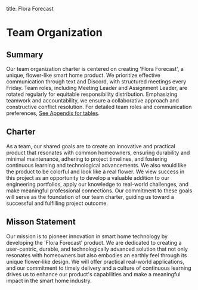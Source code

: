 
title: Flora Forecast  

# Team Organization  
## Summary  
Our team organization charter is centered on creating 'Flora Forecast', a unique, flower-like smart home product. We prioritize effective communication through text and Discord, with structured meetings every Friday. Team roles, including Meeting Leader and Assignment Leader, are rotated regularly for equitable responsibility distribution. Emphasizing teamwork and accountability, we ensure a collaborative approach and constructive conflict resolution. For detailed team roles and communication preferences, [See Appendix for tables](#Appendix.md). 

## Charter  
As a team, our shared goals are to create an innovative and practical product that resonates with common homeowners, ensuring durability and minimal maintenance, adhering to project timelines, and fostering continuous learning and technological advancements. We also would like the product to be colorful and look like a real flower. We view success in this project as an opportunity to develop a valuable addition to our engineering portfolios, apply our knowledge to real-world challenges, and make meaningful professional connections. Our commitment to these goals will serve as the foundation of our team charter, guiding us toward a successful and fulfilling project outcome.
  

## Misson Statement  
Our mission is to pioneer innovation in smart home technology by developing the 'Flora Forecast' product. We are dedicated to creating a user-centric, durable, and technologically advanced solution that not only resonates with homeowners but also embodies an earthly feel through its unique flower-like design. We will offer practical real-world applications, and our commitment to timely delivery and a culture of continuous learning drives us to enhance our product's capabilities and make a meaningful impact in the smart home industry.



